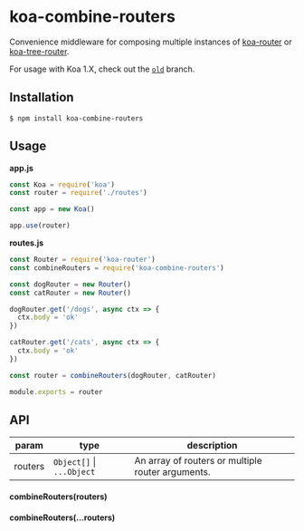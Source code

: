# koa-combine-routers

Convenience middleware for composing multiple instances of [koa-router](https://github.com/alexmingoia/koa-router) or [koa-tree-router](https://github.com/steambap/koa-tree-router).

For usage with Koa 1.X, check out the [`old`](https://github.com/saadq/koa-combine-routers/tree/old) branch.

## Installation

```
$ npm install koa-combine-routers
```

## Usage

**app.js**

```javascript
const Koa = require('koa')
const router = require('./routes')

const app = new Koa()

app.use(router)
```

**routes.js**

```javascript
const Router = require('koa-router')
const combineRouters = require('koa-combine-routers')

const dogRouter = new Router()
const catRouter = new Router()

dogRouter.get('/dogs', async ctx => {
  ctx.body = 'ok'
})

catRouter.get('/cats', async ctx => {
  ctx.body = 'ok'
})

const router = combineRouters(dogRouter, catRouter)

module.exports = router
```

## API

| param   | type                      | description                                       |
| ------- | ------------------------- | ------------------------------------------------- |
| routers | `Object[]` \| `...Object` | An array of routers or multiple router arguments. |

#### combineRouters(routers)

#### combineRouters(...routers)
